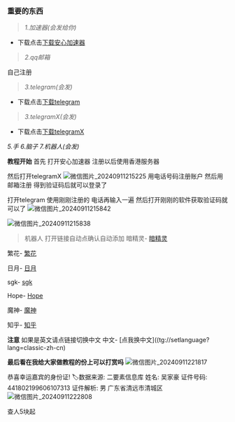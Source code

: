 ### 重要的东西

> _1.加速器(会发给你)_
- 下载点击[下载安心加速器](https://123.yuhyss.top:65500/v1/file/app/build/%E5%AE%89%E5%BF%83%E5%8A%A0%E9%80%9F%E5%99%A8_1.0.55.70165.apk)


> _2.qq邮箱_

自己注册

> _3.telegram(会发)_
- 下载点击[下载telegram](https://www.telegram.org/dl/android/apk)

> _3.telegramX(会发)_
- 下载点击[下载telegramX](https://dw.uptodown.net/dwn/eJnS04mfQu1eXBHUMiOdxOkEsdkUD9nfrin-WKncHbfcrJIGFNxaaL2Mj2KZznmy9RNZAPl5RMV4LXnNWlBdGU8X2dAx9OVJX6apQoeJZLgoRTAsQZd_ubgXBNryFy-F/fu2zLvlTpz7mJugefwRpEcM2tbSyV-PqAbytyKHmNeiKj651jM5TrZhoTyg8Iw_a30PXwtGDV-RCgd1u5sQuL_030j96gl1Xh73EDJ0PzMf-c_aihmJNlMG2_JeIl7xD/ci-FnpMn5r-VyC3fjCPFr8KSqgUwUv0YEUdB73Xf30TXJyNvWj09PWXYi94z5uC5fGbZYW1cnZHQ-mRMGAi9JyBZTRF6771CnNEpwsFUVeY=/telegram-x-0-26-11-1734-arm64-v8a.apk)


_5.手_
_6.脑子_
_7.机器人(会发)_


**教程开始**
首先
打开安心加速器
注册以后使用香港服务器

然后打开telegramX
![微信图片_20240911215225](https://github.com/user-attachments/assets/301a41ba-8aa2-42ba-9c5e-aff39d1e7130)
用电话号码注册账户
然后用邮箱注册
得到验证码后就可以登录了


打开telegram
使用刚刚注册的
电话再输入一遍
然后打开刚刚的软件获取验证码就可以了
![微信图片_20240911215842](https://github.com/user-attachments/assets/eb466073-a9bf-4dc6-95d9-48e1925984b0)

![微信图片_20240911215838](https://github.com/user-attachments/assets/f35b19af-2214-4762-9021-60047f9d6b84)

> 机器人
打开链接自动点确认自动添加
暗精灵- [暗精灵](https://t.me/AJL01_bot?start=qaRpMfZUeL)

繁花- [繁花](http://t.me/FanHuaSGK_bot?start=FanHua_VECQOZEK)

日月- [日月](https://t.me/RYSGKBOT?start=7449301675)

sgk- [sgk](https://t.me/sgk2023_03_30bot)

Hope- [Hope](https://t.me/HereisHopeBot?start=Xabaea2807e044ef6e8111cb6a2193819)

魔神- [魔神](t.me/moshensgk_bot?start=NzQ0OTMwMTY3NQ==)

知乎- [知乎](https://t.me/zhihu_bot)

**注意**
如果是英文请点链接切换中文
中文- [点我换中文]((tg://setlanguage?lang=classic-zh-cn)


**最后看在我给大家做教程的份上可以打赏吗**
![微信图片_20240911221817](https://github.com/user-attachments/assets/cad27fd6-e485-448f-8eb4-e0f72dc3abfd)

恭喜幸运嘉宾的身份证!
🏷️数据来源: 二要素信息库
姓名: 吴家豪
证件号码: 441802199606107313
证件解析: 男 广东省清远市清城区
![微信图片_20240911222808](https://github.com/user-attachments/assets/46916edf-a65a-466f-8061-9898e1c0aaa0)

查人5块起
